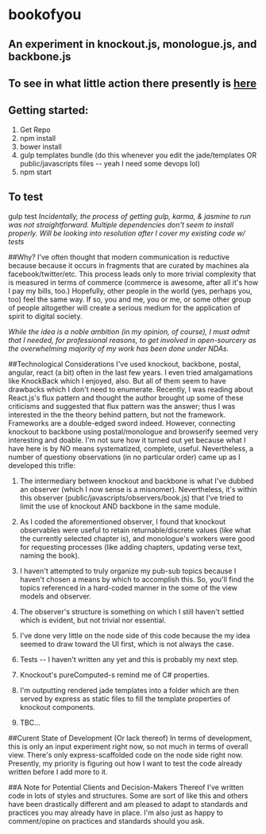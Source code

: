 ﻿# bookofyou
## An experiment in knockout.js, monologue.js, and backbone.js

## To see in what little action there presently is [here](http://bookofyou.joshuaebowling.info)

## Getting started:
1. Get Repo
2. npm install
3. bower install
4. gulp templates bundle (do this whenever you edit the jade/templates OR public/javascripts files -- yeah I need some devops lol)
5. npm start

## To test
gulp test
*Incidentally, the process of getting gulp, karma, & jasmine to run was not straightforward. Multiple dependencies don't seem to install properly. Will be looking into resolution after I cover my existing code w/ tests*

##Why?
I've often thought that modern communication is reductive because because it occurs in fragments that are curated by machines ala facebook/twitter/etc. This process leads only to more trivial complexity that is measured in terms of commerce (commerce is awesome, after all it's how I pay my bills, too.) Hopefully, other people in the world (yes, perhaps you, too) feel the same way. If so, you and me,  you or me, or some other group of people altogether will create a serious medium for the application of spirit to digital society.

*While the idea is a noble ambition (in my opinion, of course), I must admit that I needed, for professional reasons, to get involved in open-sourcery as the overwhelming majority of my work has been done under NDAs.* 

##Technological Considerations
I've used knockout, backbone, postal, angular, react (a bit) often in the last few years. I even tried amalgamations like KnockBack which I enjoyed, also. But all of them seem to have drawbacks which I don't need to enumerate. 
Recently, I was reading about React.js's flux pattern and thought the author brought up some of these criticisms and suggested that flux pattern was the answer; thus I was interested in the the theory behind pattern, but not the framework. Frameworks are a double-edged sword indeed. However, connecting knockout to backbone using postal/monologue and browserify seemed very interesting and doable. I'm not sure how it turned out yet because what I have here is by NO means systematized, complete, useful. 
Nevertheless, a number of questiony observations (in no particular order) came up as I developed this trifle:

1. The intermediary between knockout and backbone is what I've dubbed an observer (which I now sense is a misnomer). Nevertheless, it's within this observer (public/javascripts/observers/book.js) that I've tried to limit the use of knockout AND backbone in the same module.

2. As I coded the aforementioned observer, I found that knockout observables were useful to retain returnable/discrete values (like what the currently selected chapter is), and monologue's workers were good for requesting processes (like adding chapters, updating verse text, naming the book). 

3. I haven't attempted to truly organize my pub-sub topics because I haven't chosen a means by which to accomplish this. So, you'll find the topics referenced in a hard-coded manner in the some of the view models and observer.

4. The observer's structure is something on which I still haven't settled which is evident, but not trivial nor essential.

5. I've done very little on the node side of this code because the my idea seemed to draw toward the UI first, which is not always the case.

6. Tests -- I haven't written any yet and this is probably my next step.

7. Knockout's pureComputed-s remind me of C# properties.

8. I'm outputting rendered jade templates into a folder which are then served by express as static files to fill the template properties of knockout components.

9. TBC...


##Curent State of Development (Or lack thereof)
In terms of development, this is only an input experiment right now, so not much in terms of overall view. There's only express-scaffolded code on the node side right now. Presently, my priority is figuring out how I want to test the code already written before I add more to it.

##A Note for Potential Clients and Decision-Makers Thereof
I've written code in lots of styles and structures. Some are sort of like this and others have been drastically different and am pleased to adapt to standards and practices you may already have in place. I'm also just as happy to comment/opine on practices and standards should you ask.